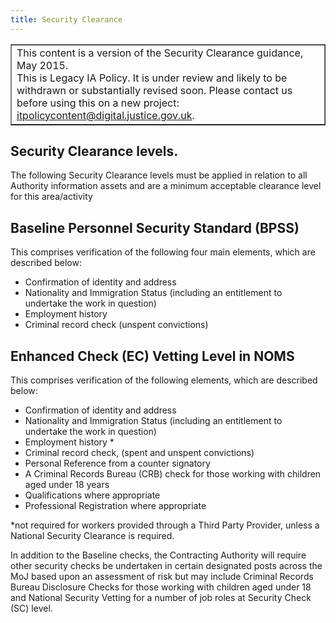 ```yaml
---
title: Security Clearance
---
```


<table border='1'>
<tr>
<td>This content is a version of the Security Clearance guidance, May 2015.<br/>
This is Legacy IA Policy. It is under review and likely to be withdrawn or substantially revised soon. Please contact us before using this on a new project: <a href="mailto:itpolicycontent@digital.justice.gov.uk?subject=security-clearance">itpolicycontent@digital.justice.gov.uk</a>.</td>
</tr>
</table>

## Security Clearance levels.

The following Security Clearance levels must be applied in relation to all Authority information assets and are a minimum acceptable clearance level for this area/activity

## Baseline Personnel Security Standard (BPSS)

This comprises verification of the following four main elements, which are described below:

- Confirmation of identity and address
- Nationality and Immigration Status (including an entitlement to undertake the work in question)
- Employment history
- Criminal record check (unspent convictions)

## Enhanced Check (EC) Vetting Level in NOMS

This comprises verification of the following elements, which are described below:

- Confirmation of identity and address
- Nationality and Immigration Status (including an entitlement to undertake the work in question)
- Employment history *
- Criminal record check, (spent and unspent convictions)
- Personal Reference from a counter signatory
- A Criminal Records Bureau (CRB) check for those working with children aged under 18 years
- Qualifications where appropriate
- Professional Registration where appropriate

*not required for workers provided through a Third Party Provider, unless a National Security Clearance is required.

In addition to the Baseline checks, the Contracting Authority will require other security checks be undertaken in certain designated posts across the MoJ based upon an assessment of risk but may include Criminal Records Bureau Disclosure Checks for those working with children aged under 18 and National Security Vetting for a number of job roles at Security Check (SC) level.
